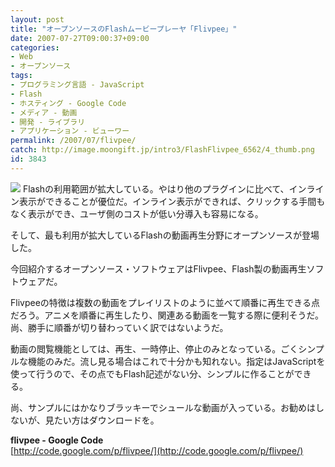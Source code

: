 ```yaml
---
layout: post
title: "オープンソースのFlashムービープレーヤ「Flivpee」"
date: 2007-07-27T09:00:37+09:00
categories:
- Web
- オープンソース
tags: 
- プログラミング言語 - JavaScript
- Flash
- ホスティング - Google Code
- メディア - 動画
- 開発 - ライブラリ
- アプリケーション - ビューワー
permalink: /2007/07/flivpee/
catch: http://image.moongift.jp/intro3/FlashFlivpee_6562/4_thumb.png
id: 3843
---
```

[![](http://image.moongift.jp/intro3/FlashFlivpee_6562/4_thumb.png)](http://image.moongift.jp/intro3/FlashFlivpee_6562/42.png) Flashの利用範囲が拡大している。やはり他のプラグインに比べて、インライン表示ができることが優位だ。インライン表示ができれば、クリックする手間もなく表示ができ、ユーザ側のコストが低い分導入も容易になる。   
  
そして、最も利用が拡大しているFlashの動画再生分野にオープンソースが登場した。   
  
今回紹介するオープンソース・ソフトウェアはFlivpee、Flash製の動画再生ソフトウェアだ。   
  
<!--more-->  
  
Flivpeeの特徴は複数の動画をプレイリストのように並べて順番に再生できる点だろう。アニメを順番に再生したり、関連ある動画を一覧する際に便利そうだ。尚、勝手に順番が切り替わっていく訳ではないようだ。   
  
動画の閲覧機能としては、再生、一時停止、停止のみとなっている。ごくシンプルな機能のみだ。流し見る場合はこれで十分かも知れない。指定はJavaScriptを使って行うので、その点でもFlash記述がない分、シンプルに作ることができる。   
  
尚、サンプルにはかなりブラッキーでシュールな動画が入っている。お勧めはしないが、見たい方はダウンロードを。   
  
**flivpee - Google Code**  
[http://code.google.com/p/flivpee/](http://code.google.com/p/flivpee/)